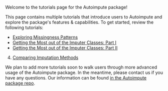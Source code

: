 Welcome to the tutorials page for the Autoimpute package!

This page contains multiple tutorials that introduce users to Autoimpute and explore the package's features & capabilities. To get started, review the following tutorials:  

* [Exploring Missingness Patterns](exploring-missingness.md)  
* [Getting the Most out of the Imputer Classes: Part I](https://github.com/kearnz/autoimpute-tutorials/blob/master/tutorials/imputer_mechanics_I.ipynb)
* [Getting the Most out of the Imputer Classes: Part II](https://github.com/kearnz/autoimpute-tutorials/blob/master/tutorials/imputer_mechanics_II.ipynb)  
4. [Comparing Imputation Methods](https://github.com/kearnz/autoimpute-tutorials/blob/master/tutorials/comparing_imputation_methods.ipynb)   


We plan to add more tutorials soon to walk users through more advanced usage of the Autoimpute package. In the meantime, please contact us if you have any questions. Our information can be found [in the Autoimpute package repo](https://github.com/kearnz/autoimpute/blob/master/AUTHORS.rst).
